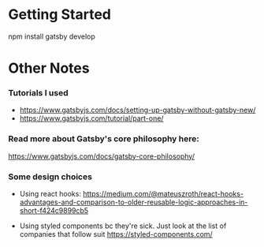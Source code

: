 # Getting Started
npm install 
gatsby develop

# Other Notes

### Tutorials I used
- https://www.gatsbyjs.com/docs/setting-up-gatsby-without-gatsby-new/
- https://www.gatsbyjs.com/tutorial/part-one/

### Read more about Gatsby's core philosophy here:
  https://www.gatsbyjs.com/docs/gatsby-core-philosophy/

### Some design choices
- Using react hooks: https://medium.com/@mateuszroth/react-hooks-advantages-and-comparison-to-older-reusable-logic-approaches-in-short-f424c9899cb5

- Using styled components bc they're sick. Just look at the list of companies that follow suit
  https://styled-components.com/